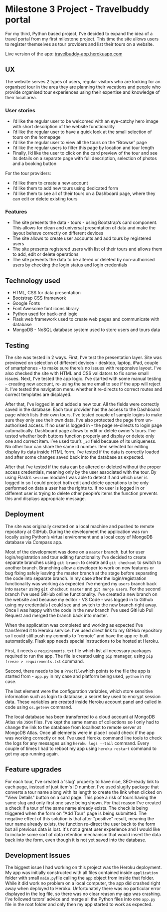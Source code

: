 # Milestone 3 Project - Travelbuddy portal
For my third, Python based project, I’ve decided to expand the idea of a travel portal from my first milestone project. This time the site allows users to register themselves as tour providers and list their tours on a website.

Live version of the app: [travelbuddy-app.herokuapp.com][1]
## UX
The website serves 2 types of users, regular visitors who are looking for an organised tour in the area they are planning their vacations and people who provide organised tour experiences using their expertise and knowledge of their local area.

### User stories
- I’d like the regular user to be welcomed with an eye-catchy hero image with short description of the website functionality
- I’d like the regular user to have a quick look at the small selection of tours on the homepage
- I’d like the regular user to view all the tours on the “Browse” page
- I’d like the regular users to filter this page by location and tour length
- Finally, I’d like the user to click on the card preview of the tour and see its details on a separate page with full description, selection of photos and a booking button

For the tour providers:
- I’d like them to create a new account
- I’d like them to add new tours using dedicated form
- I’d like them to see all of their tours on a Dashboard page, where they can edit or delete existing tours

### Features
- The site presents the data - tours - using Bootstrap’s card component. This allows for clean and universal presentation of data and make the layout behave correctly on different devices
- The site allows to create user accounts and add tours by registered users
- The site presents registered users with list of their tours and allows them to add, edit or delete operations
- The site prevents the data to be altered or deleted by non-authorised users by checking the login status and login credentials

## Technology used
- HTML, CSS for data presentation 
- Bootstrap CSS framework 
- Google Fonts
- Font Awesome font icons library
- Python used for back-end logic
- Flask web framework used to create web pages and communicate with database
- MongoDB - NoSQL database system used to store users and tours data

## Testing
The site was tested in 2 ways. First, I’ve test the presentation layer. Site was previewed on selection of different devices - desktop, laptop, iPad, couple of smartphones - to make sure there’s no issues with responsive layout. I’ve also checked the site with HTML and CSS validators to fix some small issues.
Next, I’ve tested the app logic. I’ve started with some manual testing - creating new account, re-using the same email to see if the app will reject it. I’ve tested the navigation menu whether it re-directs to correct routes and correct templates are displayed.

After that, I’ve  logged in and added a new tour.  All the fields were correctly saved in the database. Each tour provider has the access to the Dashboard page which lists their own tours. I’ve tested couple of sample logins to make sure they only see their own data. I’ve also protected the page from un-authorised access. If no user is logged in - the page re-directs to login page automatically. Dashboard page allows to edit or delete owner’s tours. I’ve tested whether both buttons function properly and display or delete only one and correct item. I’ve used tour’s `_id` field because of its uniqueness. No other tour can share the same id number.  Item selected for editing display its data inside HTML form. I’ve tested if the data is correctly loaded and after some changes saved back into the database as expected.

After that I’ve tested if the data can be altered or deleted without the proper access credentials, meaning only by the user associated with the tour. By using Flask’s `session` module I was able to detect if and which user is logged in so I could protect both edit and delete operations to be only performed on data a user has the rights to. If no user is logged in or different user is trying to delete other people’s items the function prevents this and displays appropriate message.

## Deployment
The site was originally created on a local machine and pushed to remote repository at GitHub. During the development the application was run locally using Python’s virtual environment and a local copy of MongoDB database via Compass app. 

Most of the development was done on a `master` branch, but for user login/registration and tour editing functionality I’ve decided to create separate branches using `git branch` to create and `git checkout` to switch to another branch. Branching allow a developer to work on new features or bug fixing safely leaving the master branch at the stage before separating the code into separate branch. In my case after the login/registration functionality was working as expected I’ve merged my `users` branch back into `master` using `git checkout master` and `git merge users`. For the second branch I’ve used GitHub online functionality. I’ve created a new branch on the website and because my editor - VS Code - was logged in to Github using my credentials I could see and switch to the new branch right away. Once I was happy with the code in the new branch I’ve used GitHub Pull Request and merged the branch back into master.

When the application was completed and working as expected I’ve transferred it to Heroku service. I’ve used direct link to my GitHub repository so I could still push my commits to “remote” and have the app re-built automatically. Flask app needs special instructions to be hosted at Heroku. 

First, it needs a `requirements.txt` file which list all necessary packages required to run the app.  The file is created using `pip` manager, using `pip freeze > requirements.txt` command.

Second, there needs to be a `Procfile`which points to the file the app is started from - `app.py` in my case and platform being used, `python` in my case. 

The last element were the configuration variables, which store sensitive information such as login to database, a secret key used to encrypt session data. These variables are created inside Heroku account panel and called in code using `os.getenv` command.

The local database has been transferred to a cloud account at MongoDB Atlas via `JSON` files. I’ve kept the same names of collections so I only had to change the link to the database from localhost to remote server at MongoDB Atlas.
Once all elements were in place I could check if the app was working correctly or not. I’ve used Heroku command line tools to check the logs for any messages using  `heroku logs --tail` command. Every couple of times I had to reboot my app using `heroku restart` command to get my app running again.

## Feature upgrades
For each tour, I've created a 'slug' property to have nice, SEO-ready link to each page, instead of just item's ID number. I've used slugify package that converts a tour name along with its length to create the link when clicked on "View Details" button on a card page. This pose a risk of tours having the same slug and only first one save being shown. For that reason I've created a check if a tour of the same name already exists. The check is being triggered when the form on "Add Tour" page is being submitted. The negative effect of this solution is that after "positive" result, meaning the tour name already exists, the function re-direct the user back to the form but all previous data is lost. It's not a great user experience and I would like to include some sort of data retention mechanism that would insert the data back into the form, even though it is not yet saved into the database.

## Development Issues
The biggest issue I had working on this project was the Heroku deployment. My app was initially constructed with all files contained inside `application` folder with small `main.py`file calling the `app` object from inside that folder. While it did work no problem on a local computer, the app did crashed right away when deployed to Heroku. Unfortunately there was no particular error displayed in the log file, so there was no clear reason my app was crashing. I’ve followed tutors’ advice and merge all the Python files into one `app.py` file in the root folder and only then my app started to work as expected.

[1]:	https://travelbuddy-app.herokuapp.com/
